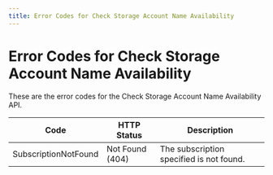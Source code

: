 ```yaml
---
title: Error Codes for Check Storage Account Name Availability
---
```

# Error Codes for Check Storage Account Name Availability

These are the error codes for the Check Storage Account Name Availability API.

| Code                 | HTTP Status     | Description                             |
|----------------------|-----------------|-----------------------------------------|
| SubscriptionNotFound | Not Found (404) | The subscription specified is not found.|